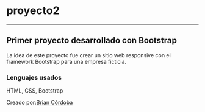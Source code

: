 # proyecto2
---
## Primer proyecto desarrollado con Bootstrap

La idea de este proyecto fue crear un sitio web responsive con el framework Bootstrap para una empresa ficticia. 

### Lenguajes usados
HTML, CSS, Bootstrap

Creado por:[Brian Córdoba](https://github.com/brianco007/proyecto2.git)